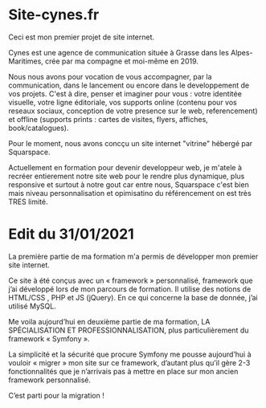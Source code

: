 # Site-cynes.fr

Ceci est mon premier projet de site internet.

Cynes est une agence de communication située à Grasse dans les Alpes-Maritimes, crée par ma compagne et moi-même en 2019. 

Nous nous avons pour vocation de vous accompagner, par la communication, dans le lancement ou encore dans le developpement de vos projets. C'est à dire, penser et imaginer pour vous : votre identitée visuelle, votre ligne éditoriale, vos supports online (contenu pour vos reseaux sociaux, conception de votre presence sur le web, referencement) et offline (supports prints : cartes de visites, flyers, affiches, book/catalogues).

Pour le moment, nous avons concçu un site internet "vitrine" hébergé par Squarspace. 

Actuellement en formation pour devenir developpeur web, je m'atele à recréer entierement notre site web pour le rendre plus dynamique, plus responsive et surtout à notre gout car entre nous, Squarspace c'est bien mais niveau personnalisation et opimisatino du référencement on est très TRES limité.

# Edit du 31/01/2021

La première partie de ma formation m'a permis de développer mon premier site internet.

Ce site à été conçus avec un « framework » personnalisé, framework que j’ai développé lors de mon parcours de formation. Il utilise des notions de HTML/CSS , PHP et JS (jQuery). En ce qui concerne la base de donnée, j’ai utilisé MySQL.

Me voila aujourd’hui en deuxième partie de ma formation, LA SPÉCIALISATION ET PROFESSIONNALISATION, plus particulièrement du framework « Symfony ».

La simplicité et la sécurité que procure Symfony me pousse aujourd’hui à vouloir « migrer » mon site sur ce framework, d’autant plus qu’il gère 2-3 fonctionnalités que je n’arrivais pas à mettre en place sur mon ancien framework personnalisé.

C’est parti pour la migration !
